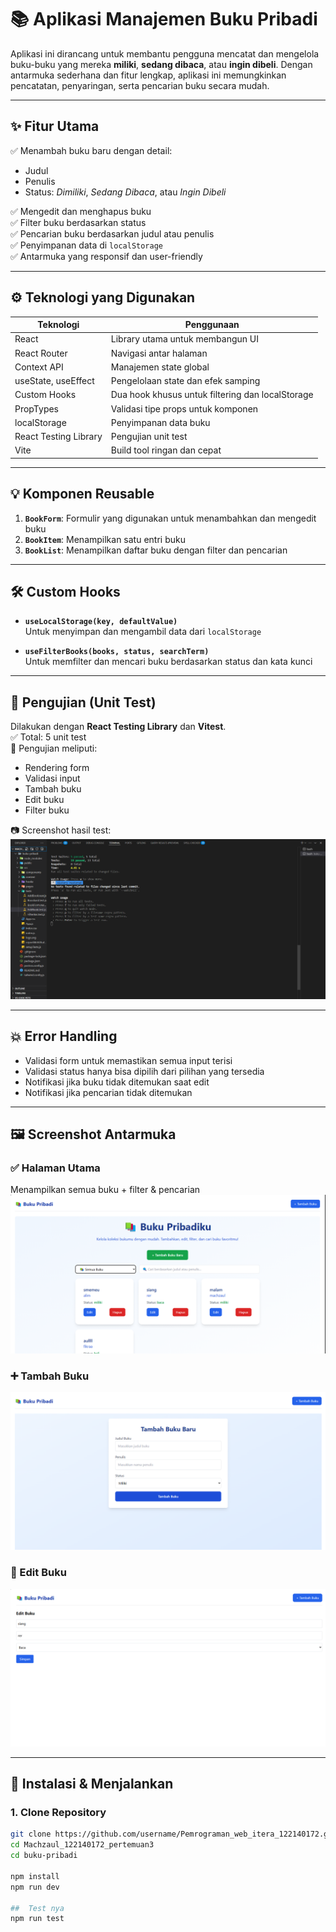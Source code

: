 # 📚 Aplikasi Manajemen Buku Pribadi

Aplikasi ini dirancang untuk membantu pengguna mencatat dan mengelola buku-buku yang mereka **miliki**, **sedang dibaca**, atau **ingin dibeli**. Dengan antarmuka sederhana dan fitur lengkap, aplikasi ini memungkinkan pencatatan, penyaringan, serta pencarian buku secara mudah.

---

## ✨ Fitur Utama

✅ Menambah buku baru dengan detail:
- Judul
- Penulis
- Status: *Dimiliki*, *Sedang Dibaca*, atau *Ingin Dibeli*

✅ Mengedit dan menghapus buku  
✅ Filter buku berdasarkan status  
✅ Pencarian buku berdasarkan judul atau penulis  
✅ Penyimpanan data di `localStorage`  
✅ Antarmuka yang responsif dan user-friendly  

---

## ⚙️ Teknologi yang Digunakan

| Teknologi              | Penggunaan                                               |
|------------------------|----------------------------------------------------------|
| React                  | Library utama untuk membangun UI                        |
| React Router           | Navigasi antar halaman                                   |
| Context API            | Manajemen state global                                   |
| useState, useEffect    | Pengelolaan state dan efek samping                      |
| Custom Hooks           | Dua hook khusus untuk filtering dan localStorage         |
| PropTypes              | Validasi tipe props untuk komponen                       |
| localStorage           | Penyimpanan data buku                                    |
| React Testing Library  | Pengujian unit test                                      |
| Vite                   | Build tool ringan dan cepat                              |

---

## 💡 Komponen Reusable

1. **`BookForm`**: Formulir yang digunakan untuk menambahkan dan mengedit buku  
2. **`BookItem`**: Menampilkan satu entri buku  
3. **`BookList`**: Menampilkan daftar buku dengan filter dan pencarian

---

## 🛠️ Custom Hooks

- **`useLocalStorage(key, defaultValue)`**  
  Untuk menyimpan dan mengambil data dari `localStorage`

- **`useFilterBooks(books, status, searchTerm)`**  
  Untuk memfilter dan mencari buku berdasarkan status dan kata kunci

---

## 🧪 Pengujian (Unit Test)

Dilakukan dengan **React Testing Library** dan **Vitest**.  
✅ Total: 5 unit test  
🧪 Pengujian meliputi:
- Rendering form
- Validasi input
- Tambah buku
- Edit buku
- Filter buku

📷 Screenshot hasil test:
![Test](public/hasiltest.png)  


---

## 💥 Error Handling

- Validasi form untuk memastikan semua input terisi
- Validasi status hanya bisa dipilih dari pilihan yang tersedia
- Notifikasi jika buku tidak ditemukan saat edit
- Notifikasi jika pencarian tidak ditemukan

---

## 🖼️ Screenshot Antarmuka

### ✅ Halaman Utama
Menampilkan semua buku + filter & pencarian  
![Home Screenshot](public/homebuku.png)

### ➕ Tambah Buku
![Add Book Screenshot](public/tambahbuku.png)

### 📝 Edit Buku
![Edit Book Screenshot](public/editbuku.png)

---

## 🚀 Instalasi & Menjalankan

### 1. Clone Repository
```bash
git clone https://github.com/username/Pemrograman_web_itera_122140172.git
cd Machzaul_122140172_pertemuan3
cd buku-pribadi

npm install
npm run dev

##  Test nya 
npm run test
